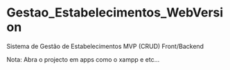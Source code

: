 # Gestao_Estabelecimentos_WebVersion
Sistema de Gestão de Estabelecimentos MVP (CRUD) Front/Backend

Nota: Abra o projecto em apps como o xampp e etc...
